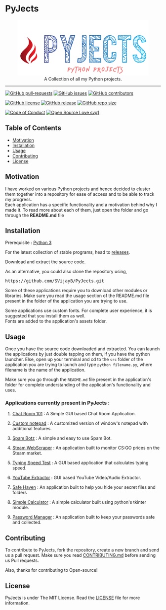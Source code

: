 # PyJects

<p align="center">
    <img src="assets/Logo.PNG" alt="Logo" border="0">
    <br>A Collection of all my Python projects.
</p>

---

[![GitHub pull-requests](https://img.shields.io/github/issues-pr/SVijayB/PyJects.svg)](https://github.com/SVijayB/PyJects/pulls)
[![GitHub issues](https://img.shields.io/github/issues/SVijayB/PyJects.svg)](https://github.com/SVijayB/PyJects/issues)
[![GitHub contributors](https://img.shields.io/github/contributors/SVijayB/PyJects.svg)](https://github.com/SVijayB/PyJects/graphs/contributors)

[![GitHub license](https://img.shields.io/github/license/SVijayB/PyJects.svg)](https://github.com/SVijayB/PyJects/blob/master/LICENSE)
[![GitHub release](https://img.shields.io/github/release/SVijayB/PyJects.svg)](https://github.com/SVijayB/PyJects/releases)
[![GitHub repo size](https://img.shields.io/github/repo-size/svijayb/PyJects)](https://github.com/SVijayB/PyJects)

[![Code of Conduct](https://img.shields.io/badge/code%20of-conduct-ff69b4.svg?style=flat)](https://github.com/SVijayB/PyJects/blob/master/.github/CODE_OF_CONDUCT.md)
[![Open Source Love svg1](https://badges.frapsoft.com/os/v1/open-source.svg?v=103)](https://github.com/SVijayB/PyJects/blob/master/.github/CONTRIBUTING.md)

## Table of Contents

- [Motivation](#Motivation)
- [Installation](#Installation)
- [Usage](#Usage)
- [Contributing](#Contributing)
- [License](#License)

## Motivation

I have worked on various Python projects and hence decided to cluster them together into a repository for ease of access and to be able to track my progress. <br>
Each application has a specific functionality and a motivation behind why I made it. To read more about each of them, just open the folder and go through the **README.md** file

## Installation

Prerequisite : [Python 3](https://www.python.org/downloads/)

For the latest collection of stable programs, head to [releases](https://github.com/SVijayB/PyJects/releases).

Download and extract the source code.

As an alternative, you could also clone the repository using,

<pre>
https://github.com/SVijayB/PyJects.git
</pre>

Some of these applications require you to download other modules or libraries. Make sure you read the usage section of the README.md file present in the folder of the application you are trying to use. 

Some applications use custom fonts. For complete user experience, it is suggested that you install them as well. <br>
Fonts are added to the application's assets folder.

## Usage

Once you have the source code downloaded and extracted. You can launch the applications by just double tapping on them, if you have the python launcher. Else, open up your terminal and cd to the `src` folder of the application you are trying to launch and type `python filename.py`, where filename is the name of the application.

Make sure you go through the `README.md` file present in the application's folder for complete understanding of the application's functionality and uses.

### Applications currently present in PyJects : 

1. [Chat Room 101](https://github.com/SVijayB/PyJects/tree/master/Chat%20Room%20101) : A Simple GUI based Chat Room Application.

2. [Custom notepad](https://github.com/SVijayB/PyJects/tree/master/Custom%20notepad) : A customized version of window's notepad with additional features.

3. [Spam Botz](https://github.com/SVijayB/PyJects/tree/master/Spam%20Botz) : A simple and easy to use Spam Bot.

4. [Steam WebScraper](https://github.com/SVijayB/PyJects/tree/master/Steam%20WebScraper) : An application built to monitor CS:GO prices on the Steam market.

5. [Typing Speed Test](https://github.com/SVijayB/PyJects/tree/master/Typing%20Speed%20Test) : A GUI based application that calculates typing speed.

6. [YouTube Extractor](https://github.com/SVijayB/PyJects/tree/master/YouTube%20Extractor) : GUI based YouTube Video/Audio Extractor.

7. [Safe Haven](https://github.com/SVijayB/PyJects/tree/master/Safe%20Haven) : An application built to help you hide your secret files and folders

8. [Simple Calculator](https://github.com/SVijayB/PyJects/tree/master/Simple%20Calculator) : A simple calculator built using python's tkinter module.

9. [Password Manager](https://github.com/SVijayB/PyJects/tree/master/Password%20Manager) : An application built to keep your passwords safe and collected.

## Contributing 

To contribute to PyJects, fork the repository, create a new branch and send us a pull request. Make sure you read [CONTRIBUTING.md](https://github.com/SVijayB/PyJects/blob/master/.github/CONTRIBUTING.md) before sending us Pull requests. 

Also, thanks for contributing to Open-source!

## License 

PyJects is under The MIT License. Read the [LICENSE](https://github.com/SVijayB/PyJects/blob/master/LICENSE) file for more information.